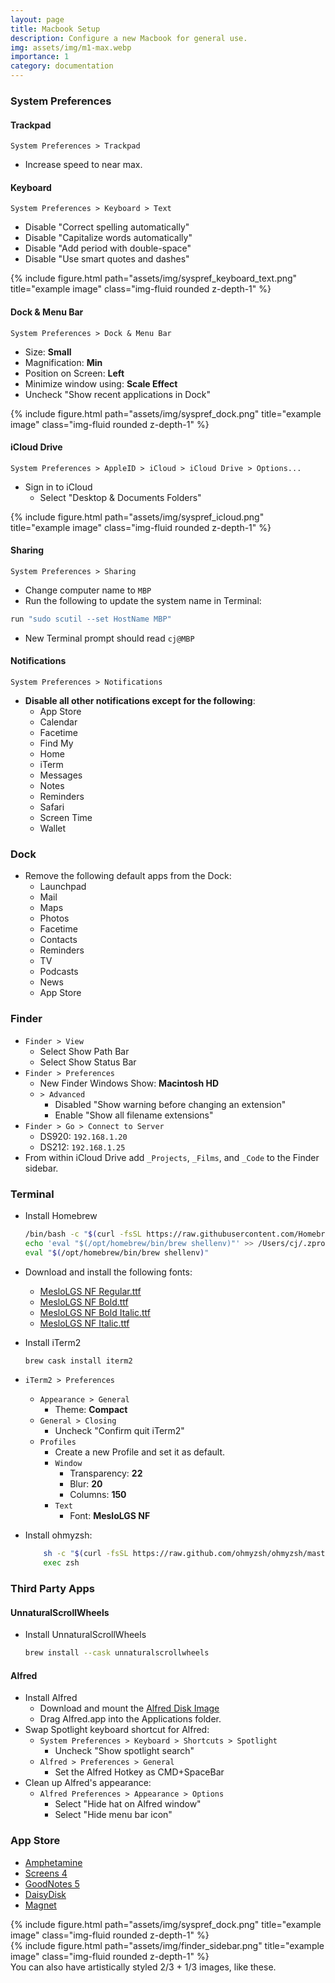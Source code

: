 ```yaml
---
layout: page
title: Macbook Setup
description: Configure a new Macbook for general use.
img: assets/img/m1-max.webp
importance: 1
category: documentation
---
```



### System Preferences
#### Trackpad 
`System Preferences > Trackpad`
- Increase speed to near max.

#### Keyboard
`System Preferences > Keyboard > Text`
- Disable "Correct spelling automatically"
- Disable "Capitalize words automatically" 
- Disable "Add period with double-space"
- Disable "Use smart quotes and dashes"
<div class="row justify-content-sm-center">
    <div class="col-sm-4 mt-1 mt-md-0">
        {% include figure.html path="assets/img/syspref_keyboard_text.png" title="example image" class="img-fluid rounded z-depth-1" %}
    </div>
</div>

#### Dock & Menu Bar
`System Preferences > Dock & Menu Bar`
- Size: **Small**
- Magnification: **Min**
- Position on Screen: **Left**
- Minimize window using: **Scale Effect**
- Uncheck "Show recent applications in Dock"
<div class="row justify-content-sm-center">
    <div class="col-sm mt-3 mt-md-0">
        {% include figure.html path="assets/img/syspref_dock.png" title="example image" class="img-fluid rounded z-depth-1" %}
    </div>
</div>


#### iCloud Drive
`System Preferences > AppleID > iCloud > iCloud Drive > Options...` 
- Sign in to iCloud
    - Select "Desktop & Documents Folders"
<div class="row justify-content-sm-center">
    <div class="col-sm mt-3 mt-md-0">
        {% include figure.html path="assets/img/syspref_icloud.png" title="example image" class="img-fluid rounded z-depth-1" %}
    </div>
</div>

#### Sharing
`System Preferences > Sharing`
- Change computer name to `MBP`
- Run the following to update the system name in Terminal:
```zsh
run "sudo scutil --set HostName MBP"
```
- New Terminal prompt should read `cj@MBP`

#### Notifications
`System Preferences > Notifications`
- **Disable all other notifications except for the following**:
    * App Store
    * Calendar
    * Facetime
    * Find My 
    * Home
    * iTerm
    * Messages
    * Notes
    * Reminders
    * Safari
    * Screen Time
    * Wallet

### Dock
- Remove the following default apps from the Dock:
    * Launchpad
    * Mail
    * Maps
    * Photos
    * Facetime
    * Contacts
    * Reminders
    * TV
    * Podcasts
    * News
    * App Store

### Finder
- `Finder > View`
    - Select Show Path Bar
    - Select Show Status Bar
- `Finder > Preferences`
    - New Finder Windows Show: **Macintosh HD**
    - `> Advanced` 
        - Disabled "Show warning before changing an extension" 
        - Enable "Show all filename extensions" 
- `Finder > Go > Connect to Server`
    - DS920: `192.168.1.20`
    - DS212: `192.168.1.25` 
- From within iCloud Drive add `_Projects`, `_Films`, and `_Code` to the Finder sidebar.

### Terminal
- Install Homebrew
    ```zsh
    /bin/bash -c "$(curl -fsSL https://raw.githubusercontent.com/Homebrew/install/HEAD/install.sh)"
    echo 'eval "$(/opt/homebrew/bin/brew shellenv)"' >> /Users/cj/.zprofile
    eval "$(/opt/homebrew/bin/brew shellenv)"
    ```
- Download and install the following fonts:
    - [MesloLGS NF Regular.ttf](https://github.com/romkatv/powerlevel10k-media/raw/master/MesloLGS%20NF%20Regular.ttf)
    - [MesloLGS NF Bold.ttf](https://github.com/romkatv/powerlevel10k-media/raw/master/MesloLGS%20NF%20Bold.ttf)
    - [MesloLGS NF Bold Italic.ttf](https://github.com/romkatv/powerlevel10k-media/raw/master/MesloLGS%20NF%20Bold%20Italic.ttf)
    - [MesloLGS NF Italic.ttf](https://github.com/romkatv/powerlevel10k-media/raw/master/MesloLGS%20NF%20Italic.ttf)
- Install iTerm2
    ```zsh
    brew cask install iterm2
    ```
- `iTerm2 > Preferences`
    - `Appearance > General`
        - Theme: **Compact**
    - `General > Closing`
        - Uncheck "Confirm quit iTerm2"
    - `Profiles`
        - Create a new Profile and set it as default.
        - `Window`
            - Transparency: **22**
            - Blur: **20**
            - Columns: **150**
        - `Text`
            - Font: **MesloLGS NF**

- Install ohmyzsh:
    ```zsh
        sh -c "$(curl -fsSL https://raw.github.com/ohmyzsh/ohmyzsh/master/tools/install.sh)"
        exec zsh
    ```




### Third Party Apps
#### UnnaturalScrollWheels
- Install UnnaturalScrollWheels
    ```zsh
    brew install --cask unnaturalscrollwheels
    ```

#### Alfred
- Install Alfred
    - Download and mount the [Alfred Disk Image](https://cachefly.alfredapp.com/Alfred_5.0.2_2073.dmg)
    - Drag Alfred.app into the Applications folder.
- Swap Spotlight keyboard shortcut for Alfred:
    - `System Preferences > Keyboard > Shortcuts > Spotlight`
        - Uncheck "Show spotlight search"
    - `Alfred > Preferences > General`
        - Set the Alfred Hotkey as CMD+SpaceBar
- Clean up Alfred's appearance:
    - `Alfred Preferences > Appearance > Options`
        - Select "Hide hat on Alfred window"
        - Select "Hide menu bar icon" 

### App Store
- [Amphetamine](https://apps.apple.com/us/app/amphetamine/id937984704?mt=12)
- [Screens 4](https://apps.apple.com/us/app/screens-4/id1224268771?mt=12)
- [GoodNotes 5](https://apps.apple.com/us/app/goodnotes-5/id1444383602) 
- [DaisyDisk](https://apps.apple.com/us/app/daisydisk/id411643860?mt=12)
- [Magnet](https://apps.apple.com/us/app/magnet/id441258766?mt=12)




<div class="row justify-content-sm-center">
    <div class="col-sm-9 mt-3 mt-md-0">
        {% include figure.html path="assets/img/syspref_dock.png" title="example image" class="img-fluid rounded z-depth-1" %}
    </div>
    <div class="col-sm-3 mt-3 mt-md-0">
        {% include figure.html path="assets/img/finder_sidebar.png" title="example image" class="img-fluid rounded z-depth-1" %}
    </div>
</div>
<div class="caption">
    You can also have artistically styled 2/3 + 1/3 images, like these.
</div>



